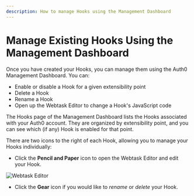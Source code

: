 ```yaml
---
description: How to manage Hooks using the Management Dashboard
---
```


# Manage Existing Hooks Using the Management Dashboard

Once you have created your Hooks, you can manage them using the Auth0 Management Dashboard. You can:

* Enable or disable a Hook for a given extensibility point
* Delete a Hook
* Rename a Hook
* Open up the Webtask Editor to change a Hook's JavaScript code

The Hooks page of the Management Dashboard lists the Hooks associated with your Auth0 account. They are organized by extensibility point, and you can see which (if any) Hook is enabled for that point.

There are two icons to the right of each Hook, allowing you to manage your Hooks individually:

  * Click the **Pencil and Paper** icon to open the Webtask Editor and edit your Hook.

  ![Webtask Editor](/media/articles/auth0-hooks/cli/webtask-editor.png)

  * Click the **Gear** icon if you would like to *rename* or *delete* your Hook.
